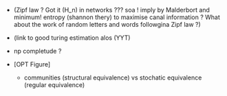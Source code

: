 + (Zipf law ? Got it (H_n) in networks ??? soa !
imply by Malderbort and minimum! entropy (shannon thery) to maximise canal information ?
What about the work of random letters and words followgina Zipf law ?)
+ (link to good turing estimation alos (YYT)
+ np completude ?

+ [OPT Figure] 
    * communities (structural equivalence) vs stochatic equivalence (regular equivalence)
